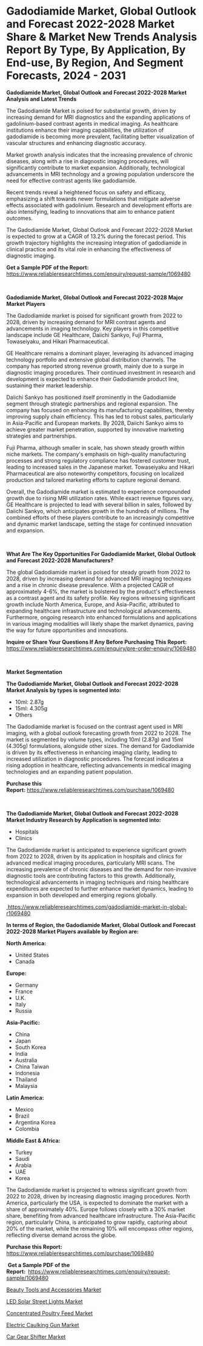 <p><h1>Gadodiamide Market, Global Outlook and Forecast 2022-2028 Market Share & Market New Trends Analysis Report By Type, By Application, By End-use, By Region, And Segment Forecasts, 2024 - 2031</h1></p><p><strong>Gadodiamide Market, Global Outlook and Forecast 2022-2028 Market Analysis and Latest Trends</strong></p>
<p><p>The Gadodiamide Market is poised for substantial growth, driven by increasing demand for MRI diagnostics and the expanding applications of gadolinium-based contrast agents in medical imaging. As healthcare institutions enhance their imaging capabilities, the utilization of gadodiamide is becoming more prevalent, facilitating better visualization of vascular structures and enhancing diagnostic accuracy.</p><p>Market growth analysis indicates that the increasing prevalence of chronic diseases, along with a rise in diagnostic imaging procedures, will significantly contribute to market expansion. Additionally, technological advancements in MRI technology and a growing population underscore the need for effective contrast agents like gadodiamide.</p><p>Recent trends reveal a heightened focus on safety and efficacy, emphasizing a shift towards newer formulations that mitigate adverse effects associated with gadolinium. Research and development efforts are also intensifying, leading to innovations that aim to enhance patient outcomes.</p><p>The Gadodiamide Market, Global Outlook and Forecast 2022-2028 Market is expected to grow at a CAGR of 13.2% during the forecast period. This growth trajectory highlights the increasing integration of gadodiamide in clinical practice and its vital role in enhancing the effectiveness of diagnostic imaging.</p></p>
<p><strong>Get a Sample PDF of the Report:&nbsp;</strong> <a href="https://www.reliableresearchtimes.com/enquiry/request-sample/1069480?utm_campaign=1940&utm_medium=2&utm_source=Github&utm_content=ia&utm_term=27122024&utm_id=gadodiamide-market-global-outlook-and-forecast-2022-2028">https://www.reliableresearchtimes.com/enquiry/request-sample/1069480</a></p>
<p>&nbsp;</p>
<p><strong>Gadodiamide Market, Global Outlook and Forecast 2022-2028 Major Market Players</strong></p>
<p><p>The Gadodiamide market is poised for significant growth from 2022 to 2028, driven by increasing demand for MRI contrast agents and advancements in imaging technology. Key players in this competitive landscape include GE Healthcare, Daiichi Sankyo, Fuji Pharma, Towaseiyaku, and Hikari Pharmaceutical. </p><p>GE Healthcare remains a dominant player, leveraging its advanced imaging technology portfolio and extensive global distribution channels. The company has reported strong revenue growth, mainly due to a surge in diagnostic imaging procedures. Their continued investment in research and development is expected to enhance their Gadodiamide product line, sustaining their market leadership.</p><p>Daiichi Sankyo has positioned itself prominently in the Gadodiamide segment through strategic partnerships and regional expansion. The company has focused on enhancing its manufacturing capabilities, thereby improving supply chain efficiency. This has led to robust sales, particularly in Asia-Pacific and European markets. By 2028, Daiichi Sankyo aims to achieve greater market penetration, supported by innovative marketing strategies and partnerships.</p><p>Fuji Pharma, although smaller in scale, has shown steady growth within niche markets. The company's emphasis on high-quality manufacturing processes and strong regulatory compliance has fostered customer trust, leading to increased sales in the Japanese market. Towaseiyaku and Hikari Pharmaceutical are also noteworthy competitors, focusing on localized production and tailored marketing efforts to capture regional demand.</p><p>Overall, the Gadodiamide market is estimated to experience compounded growth due to rising MRI utilization rates. While exact revenue figures vary, GE Healthcare is projected to lead with several billion in sales, followed by Daiichi Sankyo, which anticipates growth in the hundreds of millions. The combined efforts of these players contribute to an increasingly competitive and dynamic market landscape, setting the stage for continued innovation and expansion.</p></p>
<p>&nbsp;</p>
<p><strong>What Are The Key Opportunities For Gadodiamide Market, Global Outlook and Forecast 2022-2028 Manufacturers?</strong></p>
<p><p>The global Gadodiamide market is poised for steady growth from 2022 to 2028, driven by increasing demand for advanced MRI imaging techniques and a rise in chronic disease prevalence. With a projected CAGR of approximately 4-6%, the market is bolstered by the product's effectiveness as a contrast agent and its safety profile. Key regions witnessing significant growth include North America, Europe, and Asia-Pacific, attributed to expanding healthcare infrastructure and technological advancements. Furthermore, ongoing research into enhanced formulations and applications in various imaging modalities will likely shape the market dynamics, paving the way for future opportunities and innovations.</p></p>
<p><strong>Inquire or Share Your Questions If Any Before Purchasing This Report:</strong> <a href="https://www.reliableresearchtimes.com/enquiry/pre-order-enquiry/1069480?utm_campaign=1940&utm_medium=2&utm_source=Github&utm_content=ia&utm_term=27122024&utm_id=gadodiamide-market-global-outlook-and-forecast-2022-2028">https://www.reliableresearchtimes.com/enquiry/pre-order-enquiry/1069480</a></p>
<p>&nbsp;</p>
<p><strong>Market Segmentation</strong></p>
<p><strong>The Gadodiamide Market, Global Outlook and Forecast 2022-2028 Market Analysis by types is segmented into:</strong></p>
<p><ul><li>10ml: 2.87g</li><li>15ml: 4.305g</li><li>Others</li></ul></p>
<p><p>The Gadodiamide market is focused on the contrast agent used in MRI imaging, with a global outlook forecasting growth from 2022 to 2028. The market is segmented by volume types, including 10ml (2.87g) and 15ml (4.305g) formulations, alongside other sizes. The demand for Gadodiamide is driven by its effectiveness in enhancing imaging clarity, leading to increased utilization in diagnostic procedures. The forecast indicates a rising adoption in healthcare, reflecting advancements in medical imaging technologies and an expanding patient population.</p></p>
<p><strong>Purchase this Report:&nbsp;</strong><a href="https://www.reliableresearchtimes.com/purchase/1069480?utm_campaign=1940&utm_medium=2&utm_source=Github&utm_content=ia&utm_term=27122024&utm_id=gadodiamide-market-global-outlook-and-forecast-2022-2028">https://www.reliableresearchtimes.com/purchase/1069480</a></p>
<p>&nbsp;</p>
<p><strong>The Gadodiamide Market, Global Outlook and Forecast 2022-2028 Market Industry Research by Application is segmented into:</strong></p>
<p><ul><li>Hospitals</li><li>Clinics</li></ul></p>
<p><p>The Gadodiamide market is anticipated to experience significant growth from 2022 to 2028, driven by its application in hospitals and clinics for advanced medical imaging procedures, particularly MRI scans. The increasing prevalence of chronic diseases and the demand for non-invasive diagnostic tools are contributing factors to this growth. Additionally, technological advancements in imaging techniques and rising healthcare expenditures are expected to further enhance market dynamics, leading to expansion in both developed and emerging regions globally.</p></p>
<p><a href="https://www.reliableresearchtimes.com/gadodiamide-market-in-global-r1069480?utm_campaign=1940&utm_medium=2&utm_source=Github&utm_content=ia&utm_term=27122024&utm_id=gadodiamide-market-global-outlook-and-forecast-2022-2028">&nbsp;https://www.reliableresearchtimes.com/gadodiamide-market-in-global-r1069480</a></p>
<p><strong>In terms of Region, the Gadodiamide Market, Global Outlook and Forecast 2022-2028 Market Players available by Region are:</strong></p>
<p>
    <p> <strong> North America: </strong>
        <ul>
            <li>United States</li>
            <li>Canada</li>
        </ul>
        </p> 
    <p> <strong> Europe: </strong>
        <ul>
            <li>Germany</li>
            <li>France</li>
            <li>U.K.</li>
            <li>Italy</li>
            <li>Russia</li>
        </ul>
        </p> 
    <p> <strong> Asia-Pacific: </strong>
        <ul>
            <li>China</li>
            <li>Japan</li>
            <li>South Korea</li>
            <li>India</li>
            <li>Australia</li>
            <li>China Taiwan</li>
            <li>Indonesia</li>
            <li>Thailand</li>
            <li>Malaysia</li>
        </ul>
        </p> 
    <p> <strong> Latin America: </strong>
        <ul>
            <li>Mexico</li>
            <li>Brazil</li>
            <li>Argentina Korea</li>
            <li>Colombia</li>
        </ul>
        </p> 
    <p> <strong> Middle East & Africa: </strong>
        <ul>
            <li>Turkey</li>
            <li>Saudi</li>
            <li>Arabia</li>
            <li>UAE</li>
            <li>Korea</li>
        </ul>
    </p>
    </p>
<p><p>The Gadodiamide market is projected to witness significant growth from 2022 to 2028, driven by increasing diagnostic imaging procedures. North America, particularly the USA, is expected to dominate the market with a share of approximately 40%. Europe follows closely with a 30% market share, benefiting from advanced healthcare infrastructure. The Asia-Pacific region, particularly China, is anticipated to grow rapidly, capturing about 20% of the market, while the remaining 10% will encompass other regions, reflecting diverse demand across the globe.</p></p>
<p><strong>Purchase this Report: </strong><a href="https://www.reliableresearchtimes.com/purchase/1069480?utm_campaign=1940&utm_medium=2&utm_source=Github&utm_content=ia&utm_term=27122024&utm_id=gadodiamide-market-global-outlook-and-forecast-2022-2028">https://www.reliableresearchtimes.com/purchase/1069480</a></p>
<p>&nbsp;<strong>Get a Sample PDF of the Report:&nbsp;&nbsp;</strong><a href="https://www.reliableresearchtimes.com/enquiry/request-sample/1069480?utm_campaign=1940&utm_medium=2&utm_source=Github&utm_content=ia&utm_term=27122024&utm_id=gadodiamide-market-global-outlook-and-forecast-2022-2028">https://www.reliableresearchtimes.com/enquiry/request-sample/1069480</a></p>
<p><strong></strong></p>
<p><p><a href="https://www.linkedin.com/pulse/growth-insights-beauty-tools-accessories-market-whats-fueling-qxhje?utm_campaign=1940&utm_medium=2&utm_source=Github&utm_content=ia&utm_term=27122024&utm_id=gadodiamide-market-global-outlook-and-forecast-2022-2028">Beauty Tools and Accessories Market</a></p><p><a href="https://www.linkedin.com/pulse/led-solar-street-lights-market-forecast-highlights-2024-o0wff?utm_campaign=1940&utm_medium=2&utm_source=Github&utm_content=ia&utm_term=27122024&utm_id=gadodiamide-market-global-outlook-and-forecast-2022-2028">LED Solar Street Lights Market</a></p><p><a href="https://www.linkedin.com/pulse/rev-athenaur-okk4f?utm_campaign=1940&utm_medium=2&utm_source=Github&utm_content=ia&utm_term=27122024&utm_id=gadodiamide-market-global-outlook-and-forecast-2022-2028">Concentrated Poultry Feed Market</a></p><p><a href="https://www.linkedin.com/pulse/electric-caulking-gun-market-size-growth-industry-analysis-pp3we?utm_campaign=1940&utm_medium=2&utm_source=Github&utm_content=ia&utm_term=27122024&utm_id=gadodiamide-market-global-outlook-and-forecast-2022-2028">Electric Caulking Gun Market</a></p><p><a href="https://www.linkedin.com/pulse/car-gear-shifter-market-overview-size-valuation-projected-mveve?utm_campaign=1940&utm_medium=2&utm_source=Github&utm_content=ia&utm_term=27122024&utm_id=gadodiamide-market-global-outlook-and-forecast-2022-2028">Car Gear Shifter Market</a></p></p>